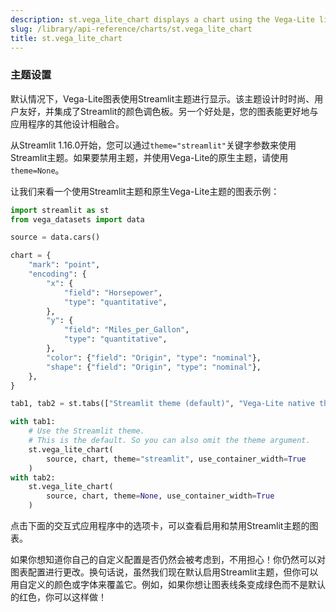 ```yaml
---
description: st.vega_lite_chart displays a chart using the Vega-Lite library.
slug: /library/api-reference/charts/st.vega_lite_chart
title: st.vega_lite_chart
---
```


<Autofunction function="streamlit.vega_lite_chart" />

### 主题设置

默认情况下，Vega-Lite图表使用Streamlit主题进行显示。该主题设计时时尚、用户友好，并集成了Streamlit的颜色调色板。另一个好处是，您的图表能更好地与应用程序的其他设计相融合。

从Streamlit 1.16.0开始，您可以通过`theme="streamlit"`关键字参数来使用Streamlit主题。如果要禁用主题，并使用Vega-Lite的原生主题，请使用`theme=None`。

让我们来看一个使用Streamlit主题和原生Vega-Lite主题的图表示例：

```python
import streamlit as st
from vega_datasets import data

source = data.cars()

chart = {
    "mark": "point",
    "encoding": {
        "x": {
            "field": "Horsepower",
            "type": "quantitative",
        },
        "y": {
            "field": "Miles_per_Gallon",
            "type": "quantitative",
        },
        "color": {"field": "Origin", "type": "nominal"},
        "shape": {"field": "Origin", "type": "nominal"},
    },
}

tab1, tab2 = st.tabs(["Streamlit theme (default)", "Vega-Lite native theme"])

with tab1:
    # Use the Streamlit theme.
    # This is the default. So you can also omit the theme argument.
    st.vega_lite_chart(
        source, chart, theme="streamlit", use_container_width=True
    )
with tab2:
    st.vega_lite_chart(
        source, chart, theme=None, use_container_width=True
    )
```

点击下面的交互式应用程序中的选项卡，可以查看启用和禁用Streamlit主题的图表。

<Cloud src="https://doc-vega-lite-theme.streamlit.app/?embed=true" height="500" />

如果你想知道你自己的自定义配置是否仍然会被考虑到，不用担心！你仍然可以对图表配置进行更改。换句话说，虽然我们现在默认启用Streamlit主题，但你可以用自定义的颜色或字体来覆盖它。例如，如果你想让图表线条变成绿色而不是默认的红色，你可以这样做！